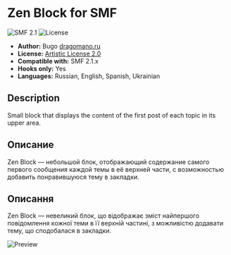 # Zen Block for SMF
![SMF 2.1](https://img.shields.io/badge/SMF-2.1-ed6033.svg?style=flat)
![License](https://img.shields.io/github/license/dragomano/zen-block)

* **Author:** Bugo [dragomano.ru](https://dragomano.ru/mods/zen-block)
* **License:** [Artistic License 2.0](https://opensource.org/licenses/artistic-license-2.0)
* **Compatible with:** SMF 2.1.x
* **Hooks only:** Yes
* **Languages:** Russian, English, Spanish, Ukrainian

## Description
Small block that displays the content of the first post of each topic in its upper area.

## Описание
Zen Block — небольшой блок, отображающий содержание самого первого сообщения каждой темы в её верхней части, с возможностью добавить понравившуюся тему в закладки.

## Описання
Zen Block — невеликий блок, що відображає зміст найпершого повідомлення кожної теми в її верхній частині, з можливістю додавати тему, що сподобалася в закладки.

![Preview](https://dragomano.ru/mods/zen-block/zen_block_preview.png)
